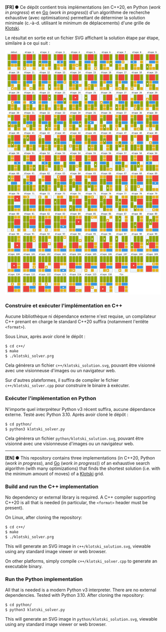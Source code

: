 __[FR] ●__ Ce dépôt contient trois implémentations (en C++20, en Python (*work in progress*)
et en [Go][hp-golang] (*work in progress*)) d'un algorithme de recherche exhaustive
(avec optimisations) permettant de déterminer la solution minimale (c.-à-d. utilisant
le minimum de déplacements) d'une grille de [Klotski][wk-klotski].

Le résultat en sortie est un fichier SVG affichant la solution étape par étape,
similaire à ce qui suit :

![Solution étape par étape d'une grille de Klotski](c++/klotski_solution_expected.svg)

### Construire et exécuter l'implémentation en C++
Aucune bibliothèque ni dépendance externe n'est requise, un compilateur C++ prenant
en charge le standard C++20 suffira (notamment l'entête `<format>`).

Sous Linux, après avoir cloné le dépôt :
```
$ cd c++/
$ make
$ ./klotski_solver.prg
```
Cela génèrera un fichier `c++/klotski_solution.svg`, pouvant être visionné avec une
visionneuse d'images ou un navigateur web.

Sur d'autres plateformes, il suffira de compiler le fichier `c++/klotski_solver.cpp`
pour construire le binaire à exécuter.

### Exécuter l'implémentation en Python
N'importe quel interpréteur Python v3 récent suffira, aucune dépendance externe.
Testé avec Python 3.10.  Après avoir cloné le dépôt :
```
$ cd python/
$ python3 klotski_solver.py
```
Cela génèrera un fichier `python/klotski_solution.svg`, pouvant être visionné avec une
visionneuse d'images ou un navigateur web.

---

__[EN] ●__ This repository contains three implementations (in C++20, Python (*work in progress*),
and [Go][hp-golang] (*work in progress*)) of an exhaustive search algorithm (with many optimizations)
that finds the shortest solution (i.e. with the minimum amount of moves) of a [Klotski][wk-klotski] grid.


### Build and run the C++ implementation
No dependency or external library is required.  A C++ compiler supporting C++20 is
all that is needed (in particular, the `<format>` header must be present).

On Linux, after cloning the repository:
```
$ cd c++/
$ make
$ ./klotski_solver.prg
```
This will generate an SVG image in `c++/klotski_solution.svg`, viewable using any
standard image viewer or web browser.

On other platforms, simply compile `c++/klotski_solver.cpp` to generate an executable
binary.

### Run the Python implementation
All that is needed is a modern Python v3 interpreter.  There are no external dependencies.
Tested with Python 3.10.  After cloning the repository:
```
$ cd python/
$ python3 klotski_solver.py
```
This will generate an SVG image in `python/klotski_solution.svg`, viewable using any
standard image viewer or web browser.

[hp-golang]: https://golang.org/
[wk-klotski]: https://en.wikipedia.org/wiki/Klotski
